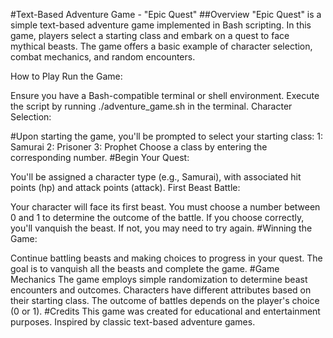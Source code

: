 #Text-Based Adventure Game - "Epic Quest"
##Overview
"Epic Quest" is a simple text-based adventure game implemented in Bash scripting. In this game, players select a starting class and embark on a quest to face mythical beasts. The game offers a basic example of character selection, combat mechanics, and random encounters.

How to Play
Run the Game:

Ensure you have a Bash-compatible terminal or shell environment.
Execute the script by running ./adventure_game.sh in the terminal.
Character Selection:

#Upon starting the game, you'll be prompted to select your starting class:
1: Samurai
2: Prisoner
3: Prophet
Choose a class by entering the corresponding number.
#Begin Your Quest:

You'll be assigned a character type (e.g., Samurai), with associated hit points (hp) and attack points (attack).
First Beast Battle:

Your character will face its first beast.
You must choose a number between 0 and 1 to determine the outcome of the battle.
If you choose correctly, you'll vanquish the beast. If not, you may need to try again.
#Winning the Game:

Continue battling beasts and making choices to progress in your quest.
The goal is to vanquish all the beasts and complete the game.
#Game Mechanics
The game employs simple randomization to determine beast encounters and outcomes.
Characters have different attributes based on their starting class.
The outcome of battles depends on the player's choice (0 or 1).
#Credits
This game was created for educational and entertainment purposes.
Inspired by classic text-based adventure games.
